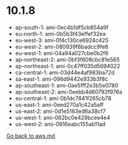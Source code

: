 
 # 10.1.8
- ap-south-1: ami-0ec4b1df5cb854a9f
- eu-north-1: ami-0b5b3f43effef32ea
- eu-west-3: ami-0f4c130ce6924c425
- eu-west-2: ami-080939f6badcc9fe8
- eu-west-1: ami-04a94a027cbe0b2f6
- ap-northeast-2: ami-0bf3f608cbc81e565
- ap-northeast-1: ami-0c47ff035d5694022
- ca-central-1: ami-03d44e4af983ba72d
- sa-east-1: ami-096d9442e933b3f8c
- ap-southeast-1: ami-0ae5fff2e3b5e0780
- ap-southeast-2: ami-0eebb4d60792f976a
- eu-central-1: ami-0b1dc7841f265cb78
- us-east-1: ami-0eed270a1c42a5aff
- us-east-2: ami-0d1e5163ed6a38cf7
- us-west-1: ami-062bc0e429bcee4e4
- us-west-2: ami-0916eabc155ab11ad

[Go back to aws.md](../../aws.md) 
